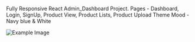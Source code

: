 Fully Responsive React Admin_Dashboard Project.
Pages - Dashboard, Login, SignUp, Product View, Product Lists, Product Upload
Theme Mood - Navy blue & White


![Example Image](images/product.png)
